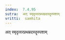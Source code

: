 ```yaml
---
index:  7.4.95
sutra:  अत् स्मृदृत्वरप्रथम्रदस्तॄस्पशाम्
vritti:  samhita 
---
```


अत् स्मृदृत्वरप्रथम्रदस्तॄस्पशाम्

